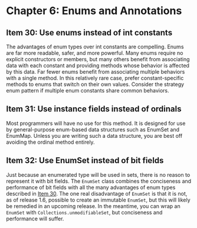 # Chapter 6: Enums and Annotations

## Item 30: Use enums instead of int constants

The advantages of enum types over int constants are compelling. Enums are far more readable, safer, and more powerful. Many enums require no explicit constructors or members, but many others benefit from associating data with each constant and providing methods whose behavior is affected by this data. Far fewer enums benefit from associating multiple behaviors with a single method. In this relatively rare case, prefer constant-specific methods to enums that switch on their own values. Consider the strategy enum pattern if multiple enum constants share common behaviors.

## Item 31: Use instance fields instead of ordinals

Most programmers will have no use for this method. It is designed for use by general-purpose enum-based data structures such as EnumSet and EnumMap. Unless you are writing such a data structure, you are best off avoiding the ordinal method entirely.

## Item 32: Use EnumSet instead of bit fields

Just because an enumerated type will be used in sets, there is no reason to represent it with bit fields. The `EnumSet` class combines the conciseness and performance of bit fields with all the many advantages of enum types described in [Item 30](chapter-6.md#item-30-use-enums-instead-of-int-constants). The one real disadvantage of `EnumSet` is that it is not, as of release 1.6, possible to create an immutable `EnumSet`, but this will likely be remedied in an upcoming release. In the meantime, you can wrap an `EnumSet` with `Collections.unmodifiableSet`, but conciseness and performance will suffer.